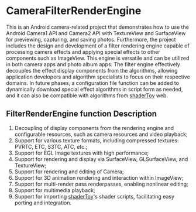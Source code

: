 # CameraFilterRenderEngine
This is an Android camera-related project that demonstrates how to use the Android Camera1 API and Camera2 API with TextureView and SurfaceView for previewing, capturing, and saving photos. Furthermore, the project includes the design and development of a filter rendering engine capable of processing camera effects and applying special effects to other components such as ImageView. This engine is versatile and can be utilized in both camera apps and photo album apps. The filter engine effectively decouples the effect display components from the algorithms, allowing application developers and algorithm specialists to focus on their respective domains. In future phases, a configuration file function can be added to dynamically download special effect algorithms in script form as needed, and it can also be compatible with algorithms from [shaderToy](https://www.shadertoy.com/) web.

## FilterRenderEngine function Description

1. Decoupling of display components from the rendering engine and configurable resources, such as camera resources and video playback;
2. Support for various texture formats, including compressed textures: PVRTC, ETC, S3TC, ATC, etc.;
3. Support for EGL Image textures with high performance;
4. Support for rendering and display via SurfaceView, GLSurfaceView, and TextureView;
5. Support for rendering and editing of Camera;
6. Support for 3D animation rendering and interaction within ImageView;
7. Support for multi-render pass renderpasses, enabling nonlinear editing;
8. Support for multimedia playback;
9. Support for importing [shaderToy](https://www.shadertoy.com/)'s shader scripts, facilitating easy porting and integration.
